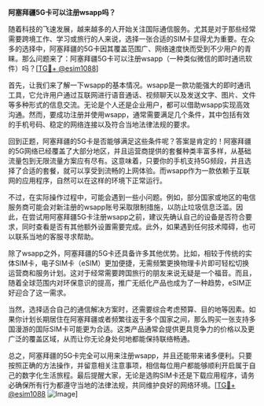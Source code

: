 **阿塞拜疆5G卡可以注册wsapp吗？**

随着科技的飞速发展，越来越多的人开始关注国际通信服务。尤其是对于那些经常需要跨境工作、学习或旅行的人来说，选择一张合适的SIM卡显得尤为重要。在众多的选择中，阿塞拜疆的5G卡因其覆盖范围广、网络速度快而受到不少用户的青睐。那么问题来了：阿塞拜疆5G卡可以注册wsapp（一种类似微信的即时通讯软件）吗？[[TG💪+ @esim1088](https://t.me/s/esim1088)]

首先，让我们来了解一下wsapp的基本情况。wsapp是一款功能强大的即时通讯工具，它允许用户通过互联网进行语音通话、视频聊天以及发送文字、图片、文件等多种形式的信息交流。无论是个人还是企业用户，都可以借助wsapp实现高效沟通。然而，要成功注册并使用wsapp，通常需要满足几个条件，其中包括有效的手机号码、稳定的网络连接以及符合当地法律法规的要求。

回到正题，阿塞拜疆的5G卡是否能够满足这些条件呢？答案是肯定的！阿塞拜疆的5G网络已经覆盖了大部分地区，并且运营商提供的套餐种类丰富多样，从基础流量包到无限流量方案应有尽有。这意味着，只要你的手机支持5G频段，并且选择了合适的套餐，就可以享受到流畅的上网体验。而wsapp作为一款依赖于互联网的应用程序，自然可以在这样的环境下正常运行。

不过，在实际操作过程中，可能会遇到一些小问题。例如，部分国家或地区的电信服务商可能会对新注册的wsapp账号采取限制措施，以防止垃圾信息泛滥。因此，在尝试用阿塞拜疆5G卡注册wsapp之前，建议先确认自己的设备是否符合要求，同时查看是否有其他额外设置需要完成。此外，如果遇到任何技术障碍，也可以联系当地的客服寻求帮助。

除了wsapp之外，阿塞拜疆的5G卡还具备许多其他优势。比如，相较于传统的实体SIM卡，电子SIM卡（eSIM）更加便捷，无需频繁更换物理卡片即可轻松切换运营商和服务计划。这对于经常需要跨国旅行的朋友来说无疑是一个福音。而且，随着全球范围内对环保意识的提高，推广无纸化产品也成为了一种趋势，eSIM正好迎合了这一需求。

当然，选择适合自己的通信解决方案时，还需要综合考虑预算、目的地等因素。如果你计划长期居住在阿塞拜疆或者频繁往返于多个国家之间，那么购买一张支持多国漫游的国际SIM卡可能更为合适。这类产品通常会提供更具竞争力的价格以及更广泛的覆盖区域，从而让你无论身处何地都能保持联络畅通。

总之，阿塞拜疆的5G卡完全可以用来注册wsapp，并且还能带来诸多便利。只要按照正确的方法操作，并留意相关注意事项，相信每位用户都能够顺利开启属于自己的数字化生活旅程。最后提醒大家，无论是选购SIM卡还是下载应用程序，请务必确保所有行为都遵守当地的法律法规，共同维护良好的网络环境。[[TG💪+ @esim1088](https://t.me/s/esim1088) ![Image](https://i.postimg.cc/4NQfJmqS/Snipaste-2025-05-13-00-14-12.png)]